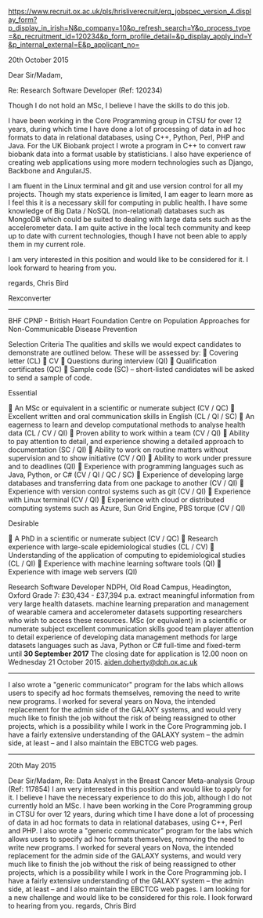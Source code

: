 https://www.recruit.ox.ac.uk/pls/hrisliverecruit/erq_jobspec_version_4.display_form?p_display_in_irish=N&p_company=10&p_refresh_search=Y&p_process_type=&p_recruitment_id=120234&p_form_profile_detail=&p_display_apply_ind=Y&p_internal_external=E&p_applicant_no=

20th October 2015

Dear Sir/Madam,

Re: Research Software Developer (Ref: 120234)

Though I do not hold an MSc, I believe I have the skills to do this job.

I have been working in the Core Programming group in CTSU for over 12 years, during which time I have done a lot of processing of data in ad hoc formats to data in relational databases, using C++, Python, Perl, PHP and Java. For the UK Biobank project I wrote a program in C++ to convert raw biobank data into a format usable by statisticians. I also have experience of creating web applications using more modern technologies such as Django, Backbone and AngularJS. 

I am fluent in the Linux terminal and git and use version control for all my projects. Though my stats experience is limited, I am eager to learn more as I feel this it is a necessary skill for computing in public health. I have some knowledge of Big Data / NoSQL (non-relational) databases such as MongoDB which could be suited to dealing with large data sets such as the accelerometer data. I am quite active in the local tech community and keep up to date with current technologies, though I have not been able to apply them in my current role.

I am very interested in this position and would like to be considered for it. I look forward to hearing from you.

regards, 
Chris Bird



Rexconverter

---

BHF CPNP - British Heart Foundation Centre on Population Approaches for Non-Communicable Disease Prevention

Selection Criteria
The qualities and skills we would expect candidates to demonstrate are outlined below. These will be assessed by:
 Covering letter (CL)
 CV
 Questions during interview (QI)
 Qualification certificates (QC)
 Sample code (SC) – short-listed candidates will be asked to send a sample of code.

Essential

 An MSc or equivalent in a scientific or numerate subject (CV / QC)
 Excellent written and oral communication skills in English (CL / QI / SC)
 An eagerness to learn and develop computational methods to analyse health data (CL / CV / QI)
 Proven ability to work within a team (CV / QI)
 Ability to pay attention to detail, and experience showing a detailed approach to documentation (SC / QI)
 Ability to work on routine matters without supervision and to show initiative (CV / QI)
 Ability to work under pressure and to deadlines (QI)
 Experience with programming languages such as Java, Python, or C# (CV / QI / QC / SC)
 Experience of developing large databases and transferring data from one package to another (CV / QI)
 Experience with version control systems such as git (CV / QI)
 Experience with Linux terminal (CV / QI)
 Experience with cloud or distributed computing systems such as Azure, Sun Grid Engine, PBS torque (CV / QI)

Desirable

 A PhD in a scientific or numerate subject (CV / QC)
 Research experience with large-scale epidemiological studies (CL / CV)
 Understanding of the application of computing to epidemiological studies (CL / QI)
 Experience with machine learning software tools (QI)
 Experience with image web servers (QI)


Research Software Developer NDPH, Old Road Campus, Headington, Oxford Grade 7: £30,434 - £37,394 p.a.
extract meaningful information from very large health datasets. machine learning preparation and management of wearable camera and accelerometer datasets supporting researchers who wish to access these resources. 
MSc (or equivalent) in a scientific or numerate subject excellent communication skills good team player attention to detail experience of developing data management methods for large datasets languages such as Java, Python or C#
full-time and fixed-term until **30 September 2017**
The closing date for application is 12.00 noon on Wednesday 21 October 2015. aiden.doherty@dph.ox.ac.uk

---

 I also wrote a "generic communicator" program for the labs which allows users to specify ad hoc formats themselves, removing the need to write new programs.
I worked for several years on Nova, the intended replacement for the admin side of the GALAXY  systems, and would very much like to finish the job without the risk of being reassigned to other projects, which is a possibility while I work in the Core Programming job.
I have a fairly extensive understanding of the GALAXY system – the admin side, at least – and I also maintain the EBCTCG web pages.


---

20th May 2015

Dear Sir/Madam,
Re: Data Analyst in the Breast Cancer Meta-analysis Group (Ref: 117854)
I am very interested in this position and would like to apply for it. I believe I have the necessary experience to do this job, although I do not currently hold an MSc. 
I have been working in the Core Programming group in CTSU for over 12 years, during which time I have done a lot of processing of data in ad hoc formats to data in relational databases, using C++, Perl and PHP. I also wrote a "generic communicator" program for the labs which allows users to specify ad hoc formats themselves, removing the need to write new programs.
I worked for several years on Nova, the intended replacement for the admin side of the GALAXY  systems, and would very much like to finish the job without the risk of being reassigned to other projects, which is a possibility while I work in the Core Programming job.
I have a fairly extensive understanding of the GALAXY system – the admin side, at least – and I also maintain the EBCTCG web pages.
I am looking for a new challenge and would like to be considered for this role. I look forward to hearing from you.
regards, 
Chris Bird
